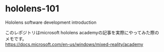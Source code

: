 # hololens-101
Hololens software development introduction

このレポジトリはmicrosoft hololens academyの記事を実際にやってみた際のメモです。  
https://docs.microsoft.com/en-us/windows/mixed-reality/academy
